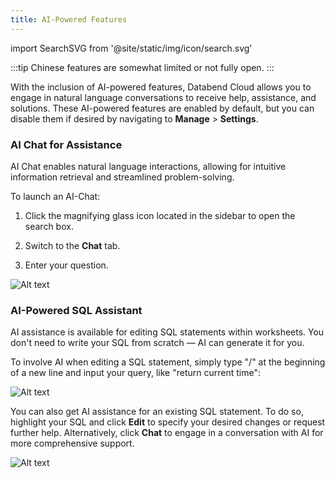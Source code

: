 ```yaml
---
title: AI-Powered Features
---
```


import SearchSVG from '@site/static/img/icon/search.svg'

<!-- #ifcndef -->

:::tip
Chinese features are somewhat limited or not fully open.
:::

<!-- #endcndef -->

With the inclusion of AI-powered features, Databend Cloud allows you to engage in natural language conversations to receive help, assistance, and solutions. These AI-powered features are enabled by default, but you can disable them if desired by navigating to **Manage** > **Settings**.

### AI Chat for Assistance

AI Chat enables natural language interactions, allowing for intuitive information retrieval and streamlined problem-solving.

To launch an AI-Chat:

1. Click the magnifying glass icon <SearchSVG/> located in the sidebar to open the search box.

2. Switch to the **Chat** tab.

3. Enter your question.

![Alt text](@site/static/img/documents/worksheet/ai-chat.gif)

### AI-Powered SQL Assistant

AI assistance is available for editing SQL statements within worksheets. You don't need to write your SQL from scratch — AI can generate it for you.

To involve AI when editing a SQL statement, simply type "/" at the beginning of a new line and input your query, like "return current time":

![Alt text](@site/static/img/documents/worksheet/ai-worksheet-1.gif)

You can also get AI assistance for an existing SQL statement. To do so, highlight your SQL and click **Edit** to specify your desired changes or request further help. Alternatively, click **Chat** to engage in a conversation with AI for more comprehensive support.

![Alt text](@site/static/img/documents/worksheet/ai-worksheet-2.gif)
